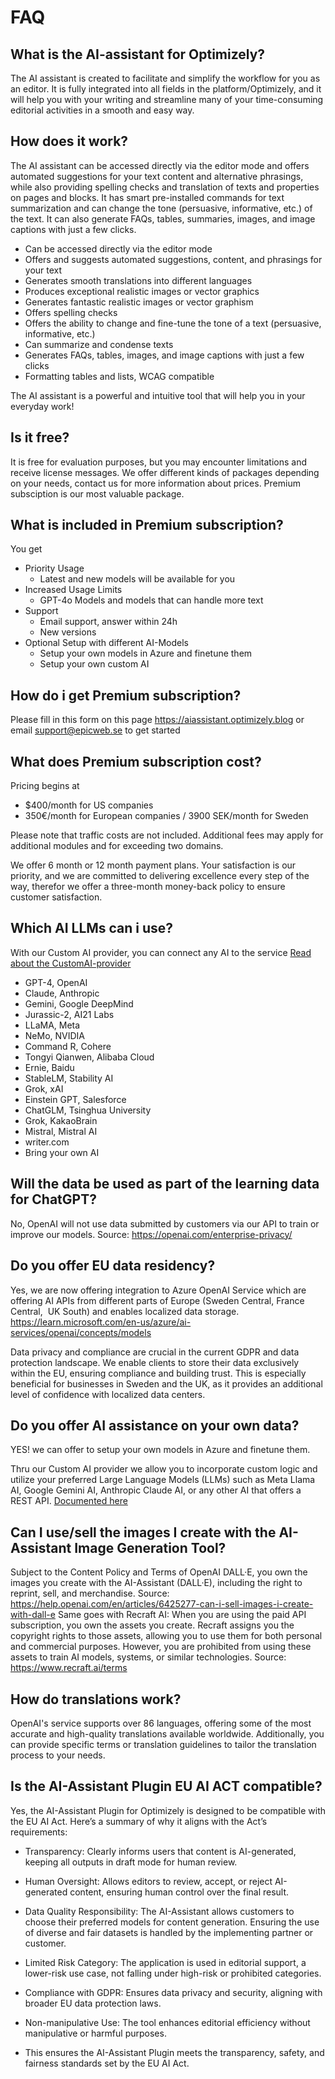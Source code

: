 # FAQ

## What is the AI-assistant for Optimizely?
The AI assistant is created to facilitate and simplify the workflow for you as an editor. It is fully integrated into all fields in the platform/Optimizely, and it will help you with your writing and streamline many of your time-consuming editorial activities in a smooth and easy way.

## How does it work? 
The AI assistant can be accessed directly via the editor mode and offers automated suggestions for your text content and alternative phrasings, while also providing spelling checks and translation of texts and properties on pages and blocks. It has smart pre-installed commands for text summarization and can change the tone (persuasive, informative, etc.) of the text. It can also generate FAQs, tables, summaries, images, and image captions with just a few clicks.

- Can be accessed directly via the editor mode
- Offers and suggests automated suggestions, content, and phrasings for your text
- Generates smooth translations into different languages
- Produces exceptional realistic images or vector graphics
- Generates fantastic realistic images or vector graphism
- Offers spelling checks
- Offers the ability to change and fine-tune the tone of a text (persuasive, informative, etc.)
- Can summarize and condense texts
- Generates FAQs, tables, images, and image captions with just a few clicks
- Formatting tables and lists, WCAG compatible

The AI assistant is a powerful and intuitive tool that will help you in your everyday work!

## Is it free?
It is free for evaluation purposes, but you may encounter limitations and receive license messages. We offer different kinds of packages depending on your needs, contact us for more information about prices. Premium subsciption is our most valuable package.

## What is included in Premium subscription? 
You get 
- Priority Usage
   - Latest and new models will be available for you
- Increased Usage Limits
   - GPT-4o Models and models that can handle more text
- Support
   - Email support, answer within 24h
   - New versions
- Optional Setup with different AI-Models
   - Setup your own models in Azure and finetune them
   - Setup your own custom AI

## How do i get Premium subscription?
Please fill in this form on this page https://aiassistant.optimizely.blog or email support@epicweb.se to get started

## What does Premium subscription cost?
Pricing begins at 
- $400/month for US companies 
- 350€/month for European companies / 3900 SEK/month for Sweden

Please note that traffic costs are not included. Additional fees may apply for additional modules and for exceeding two domains.

We offer 6 month or 12 month payment plans. Your satisfaction is our priority, and we are committed to delivering excellence every step of the way, therefor we offer a three-month money-back policy to ensure customer satisfaction.

## Which AI LLMs can i use? 

With our Custom AI provider, you can connect any AI to the service [Read about the CustomAI-provider](custom-ai.md)

- GPT-4, OpenAI
- Claude, Anthropic
- Gemini, Google DeepMind
- Jurassic-2, AI21 Labs
- LLaMA, Meta
- NeMo, NVIDIA
- Command R, Cohere
- Tongyi Qianwen, Alibaba Cloud
- Ernie, Baidu
- StableLM, Stability AI
- Grok, xAI
- Einstein GPT, Salesforce
- ChatGLM, Tsinghua University
- Grok, KakaoBrain
- Mistral, Mistral AI
- writer.com
- Bring your own AI

## Will the data be used as part of the learning data for ChatGPT? 
No, OpenAI will not use data submitted by customers via our API to train or improve our models. Source: https://openai.com/enterprise-privacy/

## Do you offer EU data residency?

Yes, we are now offering integration to Azure OpenAI Service which are offering AI APIs from different parts of Europe (Sweden Central, France Central,  UK South) and enables localized data storage. https://learn.microsoft.com/en-us/azure/ai-services/openai/concepts/models

Data privacy and compliance are crucial in the current GDPR and data protection landscape. We enable clients to store their data exclusively within the EU, ensuring compliance and building trust. This is especially beneficial for businesses in Sweden and the UK, as it provides an additional level of confidence with localized data centers.

## Do you offer AI assistance on your own data?

YES! we can offer to setup your own models in Azure and finetune them.

Thru our Custom AI provider we allow you to incorporate custom logic and utilize your preferred Large Language Models (LLMs) such as Meta Llama AI, Google Gemini AI, Anthropic Claude AI, or any other AI that offers a REST API. [Documented here](custom-ai.md)

## Can I use/sell the images I create with the AI-Assistant Image Generation Tool?

Subject to the Content Policy and Terms of OpenAI DALL·E, you own the images you create with the AI-Assistant (DALL·E), including the right to reprint, sell, and merchandise. 
Source:  https://help.openai.com/en/articles/6425277-can-i-sell-images-i-create-with-dall-e 
Same goes with Recraft AI: When you are using the paid API subscription, you own the assets you create. Recraft assigns you the copyright rights to those assets, allowing you to use them for both personal and commercial purposes. However, you are prohibited from using these assets to train AI models, systems, or similar technologies.
Source: https://www.recraft.ai/terms

## How do translations work?
OpenAI's service supports over 86 languages, offering some of the most accurate and high-quality translations available worldwide. Additionally, you can provide specific terms or translation guidelines to tailor the translation process to your needs.

## Is the AI-Assistant Plugin EU AI ACT compatible?
Yes, the AI-Assistant Plugin for Optimizely is designed to be compatible with the EU AI Act. Here’s a summary of why it aligns with the Act’s requirements:

- Transparency: Clearly informs users that content is AI-generated, keeping all outputs in draft mode for human review.
- Human Oversight: Allows editors to review, accept, or reject AI-generated content, ensuring human control over the final result.
- Data Quality Responsibility: The AI-Assistant allows customers to choose their preferred models for content generation. Ensuring the use of diverse and fair datasets is handled by the implementing partner or customer.
- Limited Risk Category: The application is used in editorial support, a lower-risk use case, not falling under high-risk or prohibited categories.
- Compliance with GDPR: Ensures data privacy and security, aligning with broader EU data protection laws.
- Non-manipulative Use: The tool enhances editorial efficiency without manipulative or harmful purposes.

- This ensures the AI-Assistant Plugin meets the transparency, safety, and fairness standards set by the EU AI Act.